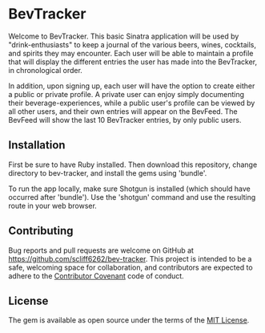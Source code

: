 # BevTracker

Welcome to BevTracker. This basic Sinatra application will be used by "drink-enthusiasts" to keep a journal of the various beers, wines, cocktails, and spirits they may encounter. Each user will be able to maintain a profile that will display the different entries the user has made into the BevTracker, in chronological order.

In addition, upon signing up, each user will have the option to create either a public or private profile. A private user can enjoy simply documenting their beverage-experiences, while a public user's profile can be viewed by all other users, and their own entries will appear on the BevFeed. The BevFeed will show the last 10 BevTracker entries, by only public users.

## Installation

First be sure to have Ruby installed. Then download this repository, change directory to bev-tracker, and install the gems using 'bundle'.

To run the app locally, make sure Shotgun is installed (which should have occurred after 'bundle'). Use the 'shotgun' command and use the resulting route in your web browser.

## Contributing

Bug reports and pull requests are welcome on GitHub at https://github.com/scliff6262/bev-tracker. This project is intended to be a safe, welcoming space for collaboration, and contributors are expected to adhere to the [Contributor Covenant](http://contributor-covenant.org) code of conduct.

## License

The gem is available as open source under the terms of the [MIT License](https://opensource.org/licenses/MIT).
